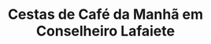 ---
title: "Cestas de Café da Manhã em Conselheiro Lafaiete"
description: "Surpreenda com cestas de café da manhã artesanais em Conselheiro Lafaiete. Entrega rápida e personalizada para momentos especiais."
layout: "home.html"
permalink: "/cestas-de-cafe-da-manha-em-conselheiro-lafaiete/"
---